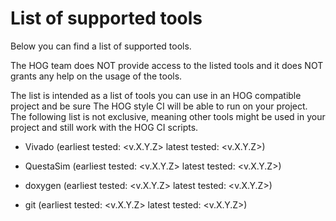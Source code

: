 # List of supported tools

Below you can find a list of supported tools.

The HOG team does NOT provide access to the listed tools and it does NOT grants any help on the usage of the tools.

The list is intended as a list of tools you can use in an HOG compatible project and be sure The HOG style CI will be able to run on your project.
The following list is not exclusive, meaning other tools might be used in your project and still work with the HOG CI scripts.

- Vivado (earliest tested: <v.X.Y.Z> latest tested: <v.X.Y.Z>)

- QuestaSim (earliest tested: <v.X.Y.Z> latest tested: <v.X.Y.Z>)

- doxygen (earliest tested: <v.X.Y.Z> latest tested: <v.X.Y.Z>)

- git (earliest tested: <v.X.Y.Z> latest tested: <v.X.Y.Z>)
